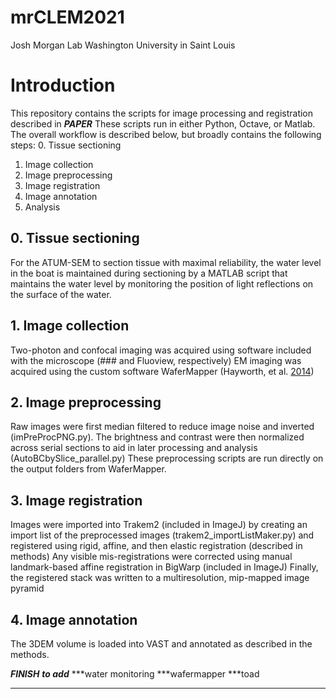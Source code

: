 # mrCLEM2021
Josh Morgan Lab
Washington University in Saint Louis

# Introduction
This repository contains the scripts for image processing and registration described in ***PAPER***
These scripts run in either Python, Octave, or Matlab. The overall workflow is described below, but broadly contains the following steps:
0. Tissue sectioning
1. Image collection
2. Image preprocessing
3. Image registration
4. Image annotation
5. Analysis

## 0. Tissue sectioning
For the ATUM-SEM to section tissue with maximal reliability, the water level in the boat is maintained during sectioning by a MATLAB script that maintains the water level by monitoring the position of light reflections on the surface of the water.


## 1. Image collection
Two-photon and confocal imaging was acquired using software included with the microscope (### and Fluoview, respectively)
EM imaging was acquired using the custom software WaferMapper (Hayworth, et al. [2014](https://doi.org/10.3389/fncir.2014.00068))

## 2. Image preprocessing
Raw images were first median filtered to reduce image noise and inverted (imPreProcPNG.py). The brightness and contrast were then normalized across serial sections to aid in later processing and analysis (AutoBCbySlice_parallel.py) 
These preprocessing scripts are run directly on the output folders from WaferMapper.

## 3. Image registration
Images were imported into Trakem2 (included in ImageJ) by creating an import list of the preprocessed images (trakem2_importListMaker.py) and registered using rigid, affine, and then elastic registration (described in methods)
Any visible mis-registrations were corrected using manual landmark-based affine registration in BigWarp (included in ImageJ)
Finally, the registered stack was written to a multiresolution, mip-mapped image pyramid

## 4. Image annotation
The 3DEM volume is loaded into VAST and annotated as described in the methods.

***FINISH***
***to add***
***water monitoring
***wafermapper
***toad
***
